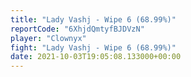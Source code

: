 ```yaml
---
title: "Lady Vashj - Wipe 6 (68.99%)"
reportCode: "6XhjdQmtyfBJDVzN"
player: "Clownyx"
fight: "Lady Vashj - Wipe 6 (68.99%)"
date: 2021-10-03T19:05:08.133000+00:00
---
```

